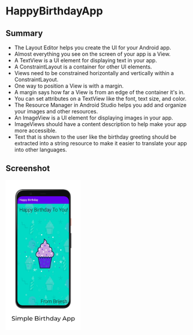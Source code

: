 # HappyBirthdayApp

## Summary

- The Layout Editor helps you create the UI for your Android app.
- Almost everything you see on the screen of your app is a View.
- A TextView is a UI element for displaying text in your app.
- A ConstraintLayout is a container for other UI elements.
- Views need to be constrained horizontally and vertically within a ConstraintLayout.
- One way to position a View is with a margin.
- A margin says how far a View is from an edge of the container it's in.
- You can set attributes on a TextView like the font, text size, and color.
- The Resource Manager in Android Studio helps you add and organize your images and other resources.
- An ImageView is a UI element for displaying images in your app.
- ImageViews should have a content description to help make your app more accessible.
- Text that is shown to the user like the birthday greeting should be extracted into a string resource to make it easier to translate your app into other languages.

## Screenshot

<img src="screenshot/HappyBirthdayApp.jpeg" width=200>
